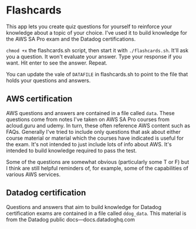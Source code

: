 # Flashcards

This app lets you create quiz questions for yourself to reinforce your knowledge about a topic of your choice. I've used it to build knowledge for the AWS SA Pro exam and the Datadog certifications.

`chmod +x` the flashcards.sh script, then start it with `./flashcards.sh`. It'll ask you a question. It won't evaluate your answer. Type your response if you want. Hit enter to see the answer. Repeat.

You can update the vale of `DATAFILE` in flashcards.sh to point to the file that holds your questions and answers.

## AWS certification
AWS questions and answers are contained in a file called `data`. These questions come from notes I've taken on AWS SA Pro courses from acloud.guru and udemy. In turn, these often reference AWS content such as FAQs. Generally I've tried to include only questions that ask about either course material or material which the courses have indicated is useful for the exam. It's not intended to just include lots of info about AWS. It's intended to build knowledge required to pass the test.

Some of the questions are somewhat obvious (particularly some T or F) but I think are still helpful reminders of, for example, some of the capabilities of various AWS services.

## Datadog certification
Questions and answers that aim to build knowledge for Datadog certification exams are contained in a file called `ddog_data`. This material is from the Datadog public docs—docs.datadoghq.com
